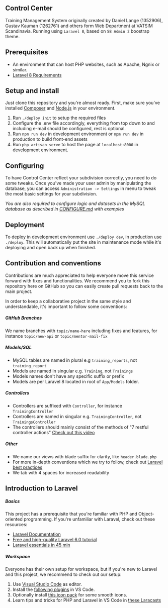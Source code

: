 ## Control Center
Training Management System originally created by Daniel Lange (1352906), Gustav Kauman (1262761) and others form Web Department at VATSIM Scandinavia. Running using `Laravel 8`, based on `SB Admin 2` boostrap theme.

## Prerequisites
- An environment that can host PHP websites, such as Apache, Ngnix or similar.
- [Laravel 8 Requirements](https://laravel.com/docs/8.x/deployment#server-requirements)

## Setup and install
Just clone this repository and you're almost ready. First, make sure you've installed [Composer](https://getcomposer.org) and [Node.js](https://nodejs.org/en/) in your environment.

1. Run `./deploy init` to setup the required files
2. Configure the .env file accordingly, everything from top down to and including e-mail should be configured, rest is optional.
3. Run `npm run dev` in development environment or `npm run dev` in production to build front-end assets
4. Run `php artisan serve` to host the page at `localhost:8000` in development environment.

## Configuring
To have Control Center reflect your subdivision correctly, you need to do some tweaks. Once you've made your user admin by manipulating the database, you can access `Administration -> Settings` in menu to tweak the most basic settings for your subdivision.

*You are also required to configure logic and datasets in the MySQL database as described in [CONFIGURE.md](CONFIGURE.md) with examples*

## Deployment

To deploy in development environment use `./deploy dev`, in production use `./deploy`. This will automatically put the site in maintenance mode while it's deploying and open back up when finished.

## Contribution and conventions
Contributions are much appreciated to help everyone move this service forward with fixes and functionalities. We recommend you to fork this repository here on GitHub so you can easily create pull requests back to the main project.

In order to keep a collaborative project in the same style and understandable, it's important to follow some conventions:

##### GitHub Branches
We name branches with `topic/name-here` including fixes and features, for instance `topic/new-api` or `topic/mentor-mail-fix`

##### Models/SQL
* MySQL tables are named in plural e.g `training_reports`, not `training_report`
* Models are named in singular e.g. `Training`, not `Trainings`
* Models names don't have any specific suffix or prefix
* Models are per Laravel 8 located in root of `App/Models` folder.

##### Controllers
* Controllers are suffixed with `Controller`, for instance `TrainingController`
* Controllers are named in singular e.g. `TrainingController`, not `TrainingsController`
* The controllers should mainly consist of the methods of "7 restful controller actions" [Check out this video](https://laracasts.com/series/laravel-6-from-scratch/episodes/21?autoplay=true)

##### Other
* We name our views with blade suffix for clarity, like `header.blade.php`
* For more in-depth conventions which we try to follow, check out [Laravel best practices](https://www.laravelbestpractices.com)
* We tab with 4 spaces for increased readability

## Introduction to Laravel

##### Basics
This project has a prerequisite that you're familiar with PHP and Object-oriented programming. If you're unfamiliar with Laravel, check out these resources:

* [Laravel Documentation](https://laravel.com/docs)
* [Free and high-quality Laravel 6.0 tutorial](https://laracasts.com/series/laravel-6-from-scratch)
* [Laravel essentials in 45 min](https://www.youtube.com/watch?v=ubfxi21M1vQ)

##### Workspace
Everyone has their own setup for workspace, but if you're new to Laravel and this project, we recommend to check out our setup:

1. Use [Visual Studio Code](https://code.visualstudio.com/) as editor.
2. Install the [following plugins](https://medium.com/@rohan_krishna/how-to-setup-visual-studio-code-for-laravel-php-276643c3013c) in VS Code.
3. Optionally install [this icon pack](https://marketplace.visualstudio.com/items?itemName=PKief.material-icon-theme) for some smooth icons.
4. Learn tips and tricks for PHP and Laravel in VS Code in [these Laracasts](https://laracasts.com/series/visual-studio-code-for-php-developers/)
